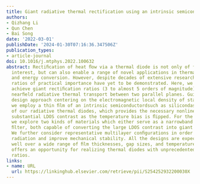 ```yaml
---
title: Giant radiative thermal rectification using an intrinsic semiconductor film
authors:
- Qizhang Li
- Qun Chen
- Bai Song
date: '2022-03-01'
publishDate: '2024-01-30T07:16:36.347506Z'
publication_types:
- article-journal
doi: 10.1016/j.mtphys.2022.100632
abstract: Rectiﬁcation of heat ﬂow via a thermal diode is not only of fundamental
  interest, but can also enable a range of novel applications in thermal management
  and energy conversion. However, despite decades of extensive research, large rectiﬁcation
  ratios of practical importance have yet to be demonstrated. Here, we theoretically
  achieve giant rectiﬁcation ratios (3 to almost 5 orders of magnitude) by leveraging
  nearﬁeld radiative thermal transport between two parallel planes. Guided by a rational
  design approach centering on the electromagnetic local density of states (LDOS),
  we employ a thin ﬁlm of an intrinsic semiconductordsuch as silicondas one terminal
  of our radiative thermal diodes, which provides the necessary nonlinearity and a
  substantial LDOS contrast as the temperature bias is ﬂipped. For the other terminal,
  we explore two kinds of materials which either serve as a narrowband or a broadband
  ﬁlter, both capable of converting the large LDOS contrast into giant thermal rectiﬁcation.
  We further consider representative multilayer conﬁgurations in order to block backside
  radiation and improve mechanical stability. All the designs are expected to perform
  well over a wide range of ﬁlm thicknesses, gap sizes, and temperatures. Our work
  offers an opportunity for realizing thermal diodes with unprecedented rectiﬁcation
  ratios.
links:
- name: URL
  url: https://linkinghub.elsevier.com/retrieve/pii/S254252932200030X
---
```

